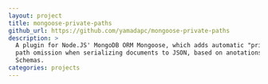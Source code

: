 ```yaml
---
layout: project
title: mongoose-private-paths
github_url: https://github.com/yamadapc/mongoose-private-paths
description: >
  A plugin for Node.JS' MongoDB ORM Mongoose, which adds automatic "private"
  path omission when serializing documents to JSON, based on anotations on their
  Schemas.
categories: projects
---
```

